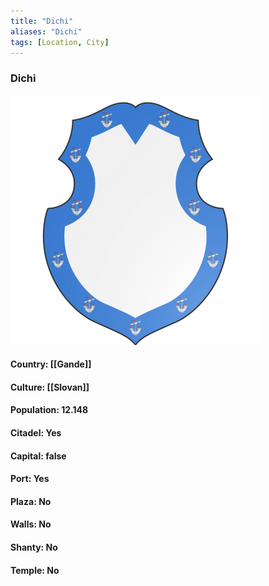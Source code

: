 ```yaml
---
title: "Dichi"
aliases: "Dichi"
tags: [Location, City]
---
```

### Dichi
![](attachment/9116d083e6f387f86fe15450dabf516e.svg)

#### Country: [[Gande]]

#### Culture: [[Slovan]]

#### Population: 12.148

#### Citadel: Yes

#### Capital: false

#### Port: Yes

#### Plaza: No

#### Walls: No

#### Shanty: No

#### Temple: No

